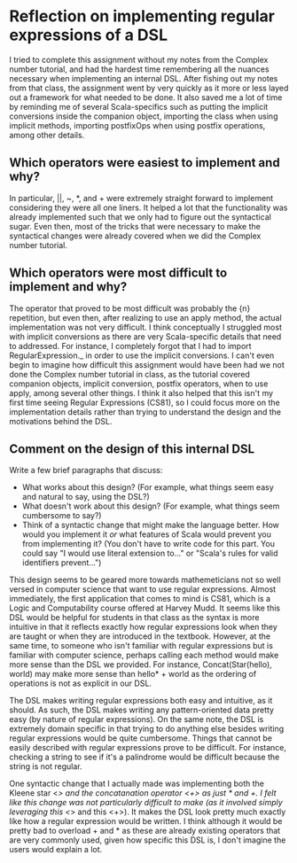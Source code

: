 # Reflection on implementing regular expressions of a DSL

I tried to complete this assignment without my notes from the Complex number tutorial, and had the hardest time remembering all the nuances necessary when implementing an internal DSL. After fishing out my notes from that class, the assignment went by very quickly as it more or less layed out a framework for what needed to be done. It also saved me a lot of time by reminding me of several Scala-specifics such as putting the implicit conversions inside the companion object, importing the class when using implicit methods, importing postfixOps when using postfix operations, among other details.

## Which operators were easiest to implement and why?

In particular, ||, ~, *, and + were extremely straight forward to implement considering they were all one liners. It helped a lot that the functionality was already implemented such that we only had to figure out the syntactical sugar. Even then, most of the tricks that were necessary to make the syntactical changes were already covered when we did the Complex number tutorial. 

## Which operators were most difficult to implement and why?

The operator that proved to be most difficult was probably the {n} repetition, but even then, after realizing to use an apply method, the actual implementation was not very difficult. I think conceptually I struggled most with implicit conversions as there are very Scala-specific details that need to addressed. For instance, I completely forgot that I had to import RegularExpression._ in order to use the implicit conversions. I can't even begin to imagine how difficult this assignment would have been had we not done the Complex number tutorial in class, as the tutorial covered companion objects, implicit conversion, postfix operators, when to use apply, among several other things. I think it also helped that this isn't my first time seeing Regular Expressions (CS81), so I could focus more on the implementation details rather than trying to understand the design and the motivations behind the DSL.

## Comment on the design of this internal DSL

Write a few brief paragraphs that discuss:
   + What works about this design? (For example, what things seem easy and
   natural to say, using the DSL?)
   + What doesn't work about this design? (For example, what things seem
   cumbersome to say?)
   + Think of a syntactic change that might make the language better. How would
   you implement it _or_ what features of Scala would prevent you from
   implementing it? (You don't have to write code for this part. You could say
   "I would use literal extension to..." or "Scala's rules for valid
   identifiers prevent...")

This design seems to be geared more towards mathemeticians not so well versed in computer science that want to use regular expressions. Almost immediately, the first application that  comes to mind is CS81, which is a Logic and Computability course offered at Harvey Mudd. It seems like this DSL would be helpful for students in that class as the syntax is more intuitive in that it reflects exactly how regular expressions look when they are taught or when they are introduced in the textbook. However, at the same time, to someone who isn't familiar with regular expressions but is familiar with computer science, perhaps calling each method would make more sense than the DSL we provided. For instance, Concat(Star(hello), world) may make more sense than hello* + world as the ordering of operations is not as explicit in our DSL. 

The DSL makes writing regular expressions both easy and intuitive, as it should. As such, the DSL makes writing any pattern-oriented data pretty easy (by nature of regular expressions). On the same note, the DSL is extremely domain specific in that trying to do anything else besides writing regular expressions would be quite cumbersome. Things that cannot be easily described with regular expressions prove to be difficult. For instance, checking a string to see if it's a palindrome would be difficult because the string is not regular. 

One syntactic change that I actually made was implementing both the Kleene star <*> and the concatanation operator <+> as just * and +. I felt like this change was not particularly difficult to make (as it involved simply leveraging this <*> and this <+>). It makes the DSL look pretty much exactly like how a regular expression would be written. I think although it would be pretty bad to overload + and * as these are already existing operators that are very commonly used, given how specific this DSL is, I don't imagine the users would explain a lot. 


